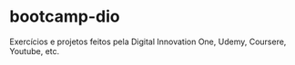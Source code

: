 # bootcamp-dio
Exercícios e projetos feitos pela Digital Innovation One, Udemy, Coursere, Youtube, etc.

